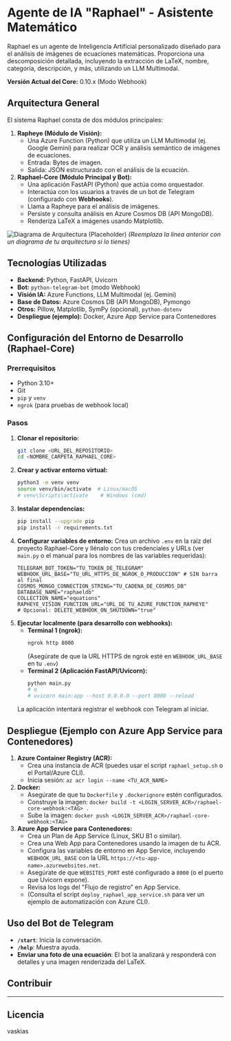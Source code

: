 # Agente de IA "Raphael" - Asistente Matemático

Raphael es un agente de Inteligencia Artificial personalizado diseñado para el análisis de imágenes de ecuaciones matemáticas. Proporciona una descomposición detallada, incluyendo la extracción de LaTeX, nombre, categoría, descripción, y más, utilizando un LLM Multimodal.

**Versión Actual del Core:** 0.10.x (Modo Webhook)

## Arquitectura General

El sistema Raphael consta de dos módulos principales:

1.  **Rapheye (Módulo de Visión):**
    *   Una Azure Function (Python) que utiliza un LLM Multimodal (ej. Google Gemini) para realizar OCR y análisis semántico de imágenes de ecuaciones.
    *   Entrada: Bytes de imagen.
    *   Salida: JSON estructurado con el análisis de la ecuación.
2.  **Raphael-Core (Módulo Principal y Bot):**
    *   Una aplicación FastAPI (Python) que actúa como orquestador.
    *   Interactúa con los usuarios a través de un bot de Telegram (configurado con **Webhooks**).
    *   Llama a Rapheye para el análisis de imágenes.
    *   Persiste y consulta análisis en Azure Cosmos DB (API MongoDB).
    *   Renderiza LaTeX a imágenes usando Matplotlib.

![Diagrama de Arquitectura (Placeholder)](./path_a_tu_diagrama_si_lo_tienes.png)
*(Reemplaza la línea anterior con un diagrama de tu arquitectura si lo tienes)*

## Tecnologías Utilizadas

*   **Backend:** Python, FastAPI, Uvicorn
*   **Bot:** `python-telegram-bot` (modo Webhook)
*   **Visión IA:** Azure Functions, LLM Multimodal (ej. Gemini)
*   **Base de Datos:** Azure Cosmos DB (API MongoDB), Pymongo
*   **Otros:** Pillow, Matplotlib, SymPy (opcional), `python-dotenv`
*   **Despliegue (ejemplo):** Docker, Azure App Service para Contenedores

## Configuración del Entorno de Desarrollo (Raphael-Core)

### Prerrequisitos
*   Python 3.10+
*   Git
*   `pip` y `venv`
*   `ngrok` (para pruebas de webhook local)

### Pasos
1.  **Clonar el repositorio:**
    ```bash
    git clone <URL_DEL_REPOSITORIO>
    cd <NOMBRE_CARPETA_RAPHAEL_CORE>
    ```
2.  **Crear y activar entorno virtual:**
    ```bash
    python3 -m venv venv
    source venv/bin/activate  # Linux/macOS
    # venv\Scripts\activate    # Windows (cmd)
    ```
3.  **Instalar dependencias:**
    ```bash
    pip install --upgrade pip
    pip install -r requirements.txt
    ```
4.  **Configurar variables de entorno:**
    Crea un archivo `.env` en la raíz del proyecto Raphael-Core y llénalo con tus credenciales y URLs (ver `main.py` o el manual para los nombres de las variables requeridas):
    ```env
    TELEGRAM_BOT_TOKEN="TU_TOKEN_DE_TELEGRAM"
    WEBHOOK_URL_BASE="TU_URL_HTTPS_DE_NGROK_O_PRODUCCION" # SIN barra al final
    COSMOS_MONGO_CONNECTION_STRING="TU_CADENA_DE_COSMOS_DB"
    DATABASE_NAME="raphaeldb"
    COLLECTION_NAME="equations"
    RAPHEYE_VISION_FUNCTION_URL="URL_DE_TU_AZURE_FUNCTION_RAPHEYE"
    # Opcional: DELETE_WEBHOOK_ON_SHUTDOWN="true"
    ```
5.  **Ejecutar localmente (para desarrollo con webhooks):**
    *   **Terminal 1 (ngrok):**
        ```bash
        ngrok http 8000 
        ```
        (Asegúrate de que la URL HTTPS de ngrok esté en `WEBHOOK_URL_BASE` en tu `.env`)
    *   **Terminal 2 (Aplicación FastAPI/Uvicorn):**
        ```bash
        python main.py
        # o
        # uvicorn main:app --host 0.0.0.0 --port 8000 --reload
        ```
    La aplicación intentará registrar el webhook con Telegram al iniciar.

## Despliegue (Ejemplo con Azure App Service para Contenedores)

1.  **Azure Container Registry (ACR):**
    *   Crea una instancia de ACR (puedes usar el script `raphael_setup.sh` o el Portal/Azure CLI).
    *   Inicia sesión: `az acr login --name <TU_ACR_NAME>`
2.  **Docker:**
    *   Asegúrate de que tu `Dockerfile` y `.dockerignore` estén configurados.
    *   Construye la imagen: `docker build -t <LOGIN_SERVER_ACR>/raphael-core-webhook:<TAG> .`
    *   Sube la imagen: `docker push <LOGIN_SERVER_ACR>/raphael-core-webhook:<TAG>`
3.  **Azure App Service para Contenedores:**
    *   Crea un Plan de App Service (Linux, SKU B1 o similar).
    *   Crea una Web App para Contenedores usando la imagen de tu ACR.
    *   Configura las variables de entorno en App Service, incluyendo `WEBHOOK_URL_BASE` con la URL `https://<tu-app-name>.azurewebsites.net`.
    *   Asegúrate de que `WEBSITES_PORT` esté configurado a `8000` (o el puerto que Uvicorn expone).
    *   Revisa los logs del "Flujo de registro" en App Service.
    *   (Consulta el script `deploy_raphael_app_service.sh` para ver un ejemplo de automatización con Azure CLI).

## Uso del Bot de Telegram

*   **`/start`**: Inicia la conversación.
*   **`/help`**: Muestra ayuda.
*   **Enviar una foto de una ecuación**: El bot la analizará y responderá con detalles y una imagen renderizada del LaTeX.

## Contribuir

------

## Licencia

vaskias